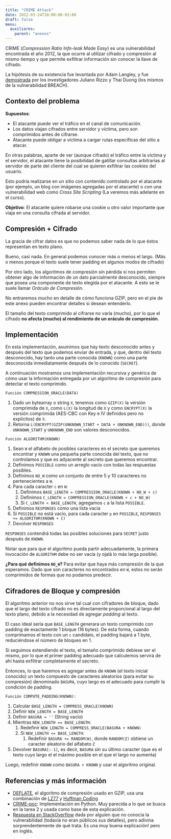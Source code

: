 ```yaml
---
title: "CRIME Attack"
date: 2022-03-24T10:00:00-03:00
draft: false
menu:
  auxiliares:
    parent: "anexos"
---
```


CRIME (_Compression Ratio Info-leak Made Easy_) es una vulnerabilidad encontrada el año 2012, la que ocurre al utilizar cifrado y compresión al mismo tiempo y que permite exfiltrar información sin conocer la llave de cifrado.

La hipótesis de su existencia fue levantada por Adam Langley, y fue [demostrada](https://docs.google.com/presentation/d/11eBmGiHbYcHR9gL5nDyZChu_-lCa2GizeuOfaLU2HOU) por los investigadores Juliano Rizzo y Thai Duong (los mismos de la vulnerabilidad BREACH).

## Contexto del problema

**Supuestos**:

* El atacante puede ver el tráfico en el canal de comunicación.
* Los datos viajan cifrados entre servidor y víctima, pero son comprimidos antes de cifrarse.
* Atacante puede obligar a víctima a cargar rutas específicas del sitio a atacar.

En otras palabras, aparte de ver (aunque cifrado) el tráfico entre la víctima y el servidor, el atacante tiene la posibilidad de gatillar consultas arbitrarias al servidor de parte del cliente del cual se quieren exfiltrar las cookies del usuario.

Esto podría realizarse en un sitio con contenido controlado por el atacante (por ejemplo, un blog con imágenes agregadas por el atacante) o con una vulnerabilidad web como _Cross Site Scripting_ (La veremos más adelante en el curso).

**Objetivo**: El atacante quiere robarse una cookie u otro valor importante que viaja en una consulta cifrada al servidor.

## Compresión + Cifrado

La gracia de cifrar datos es que no podemos saber nada de lo que éstos representan en texto plano.

Bueno, casi nada. En general podemos conocer más o menos el largo. (Más o menos porque el texto suele tener padding en algunos modos de cifrado)

Por otro lado, los algoritmos de compresión sin pérdida sí nos permiten obtener algo de información de un dato parcialmente desconocido, siempre que posea una componente de texto elegida por el atacante. A esto se le suele llamar *Oráculo de Compresión*.

No entraremos mucho en detalle de cómo funciona GZIP, pero en el pie de este anexo pueden encontrar detalles si desean entenderlo.

El tamaño del texto comprimido al cifrarse no varía (mucho), por lo que el cifrado **no afecta (mucho) al rendimiento de un oráculo de compresión**.

## Implementación 

En esta implementación, asumimos que hay texto desconocido antes y después del texto que podemos enviar de entrada, y que, dentro del texto desconocido, hay tanto una parte conocida (`KNOWN`) como una parte desconocida inmediatamente después de lo conocido (`SECRET`).

A continuación mostramos una implementación recursiva y genérica de cómo usar la información entregada por un algoritmo de compresión para detectar el texto comprimido.


`Función COMPRESSION_ORACLE(DATA)`
1. Dado un bytearray o string `X`, tenemos como `GZIP(X)` la versión comprimida de `X`, como `L(X)` la longitud de `X` y como `ENCRYPT(X)` la versión comprimida (AES-CBC con Key e IV definidos pero no explícitos) de `X`.
1. Retorna `L(ENCRYPT(GZIP(UNKNOWN_START + DATA + UNKNOWN_END)))`, donde `UNKNOWN_START` y `UNKNOWN_END` son valores desconocidos.

`Función ALGORITHM(KNOWN)`
1. Sean `W` el alfabeto de posibles caracteres en el secreto que queremos encontrar y `KNOWN` una pequeña parte conocida del texto, que no controlamos y que es adyacente al secreto que queremos encontrar.
1. Definimos `POSSIBLE` como un arreglo vacío con todas las respuestas posibles.
1. Definimos `NO_W` como un conjunto de entre 5 y 10 caracteres no pertenecientes a `W`.
1. Para cada caracter `c` en `W`:
    1. Definimos `BASE_LENGTH = COMPRESSION_ORACLE(KNOWN + NO_W + c)`
    1. Definimos `C_LENGTH = COMPRESSION_ORACLE(KNOWN + c + NO_W)`
    1. Si `C_LENGTH < BASE_LENGTH`, agregamos `c` a la lista `POSSIBLE`.
1. Definimos `RESPONSES` como una lista vacía
1. Si `POSSIBLE` no está vacío, para cada caracter `p` en `POSSIBLE`, `RESPONSES += ALGORITHM(KNOWN + C)`
1. Devolver `RESPONSES`

`RESPONSES` contendrá todas las posibles soluciones para `SECRET` justo después de `KNOWN`.

Notar que para que el algoritmo pueda partir adecuadamente, la primera invocación de `ALGORITHM` debe no ser vacía (y ojalá lo más larga posible).

**¿Para qué definimos `NO_W`?** Para evitar que haya más compresión de la que esperamos. Dado que son caracteres no encontrados en `W`, estos no serán comprimidos de formas que no podamos predecir.


## Cifradores de Bloque y compresión

El algoritmo anterior no nos sirve tal cual con cifradores de bloque, dado que el largo del texto cifrado no es directamente proporcional al largo del texto plano, debido a la necesidad de agregar _padding_ al texto.

El caso ideal sería que `BASE_LENGTH` generara un texto comprimido con padding de exactamente 1 bloque (16 bytes). De esta forma, cuando comprimamos el texto con un `c` candidato, el padding bajará a 1 byte, reduciéndose el número de bloques en 1.

Si seguimos extendiendo el texto, el tamaño comprimido debiese ser el mismo, por lo que el primer padding adecuado que calculemos servirá de ahí hasta exfiltrar completamente el secreto.

Entonces, lo que haremos es agregar antes de `KNOWN` (el texto inicial conocido) un texto compuesto de caracteres aleatorios (para evitar su compresión) denominado `BASURA`, cuyo largo es el adecuado para cumplir la condición de padding.

`Función COMPUTE_PADDING(KNOWN):`
1. Calcular `BASE_LENGTH = COMPRESS_ORACLE(KNOWN)`
1. Definir `NEW_LENGTH = BASE_LENGTH`
1. Definir `BASURA = ''` (String vacío)
1. Mientras `NEW_LENGTH == BASE_LENGTH`:
    1. Redefinir `NEW_LENGTH = COMPRESS_ORACLE(BASURA + KNOWN)`
    1. Si `NEW_LENGTH <= BASE_LENGTH`:
        1. Redefinir `BASURA += RANDOM(W)`, donde `RANDOM(Z)` obtiene un caracter aleatorio del alfabeto `Z`
1. Devolver `BASURA[:-1]`, es decir, `BASURA` sin su último caracter (que es el texto cuyo largo el el máximo posible en el que el largo no aumenta)

Luego, redefinir `KNOWN` como `BASURA + KNOWN` y usar el algoritmo original.

## Referencias y más información

* [DEFLATE](https://zlib.net/feldspar.html), el algoritmo de compresión usado en GZIP, usa una combinación de [LZ77](https://archive.ph/20130107232302/http://oldwww.rasip.fer.hr/research/compress/algorithms/fund/lz/lz77.html) y [Huffman Coding](https://courses.cs.washington.edu/courses/cse143/10su/lectures/8-13/22-huffman.pdf)
* [CRIME-poc](https://github.com/mpgn/CRIME-poc/blob/master/CRIME-cbc-poc.py): Implementación en Python. Muy parecida a lo que se busca en la tarea 2 y usada como base de esta explicación.
* [Respuesta en StackOverflow](https://security.stackexchange.com/questions/19911/crime-how-to-beat-the-beast-successor) dada por alguien que no conocía la vulnerabilidad (todavía no eran públicos sus detalles), pero adivina sorprendentemente de qué trata. Es una muy buena explicación! pero en inglés.
